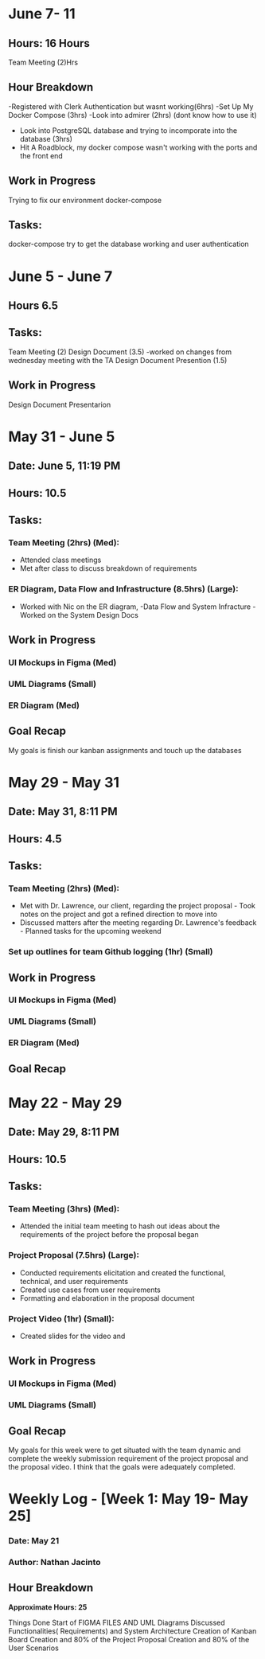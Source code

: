 # June 7- 11
## Hours: 16 Hours
Team Meeting (2)Hrs

## Hour Breakdown
-Registered with Clerk Authentication but wasnt working(6hrs)
-Set Up My Docker Compose (3hrs)
-Look into admirer (2hrs) (dont know how to use it)
- Look into PostgreSQL database and trying to incomporate into the database (3hrs)
- Hit A Roadblock, my docker compose wasn't working with the ports and the front end

## Work in Progress
Trying to fix our environment
docker-compose

## Tasks: 

docker-compose
try to get the database working and user authentication




# June 5 - June 7
## Hours 6.5

## Tasks:

Team Meeting (2)
Design Document (3.5)
-worked on changes from wednesday meeting with the TA
Design Document Presention (1.5)



## Work in Progress
Design Document Presentarion




# May 31 - June 5
## Date: June 5, 11:19 PM

## Hours: 10.5

## Tasks:

### Team Meeting (2hrs) (Med):
- Attended class meetings
- Met after class to discuss breakdown of requirements

### ER Diagram, Data Flow and Infrastructure (8.5hrs) (Large):
- Worked with Nic on the ER diagram, 
-Data Flow and System Infracture
-Worked on the System Design Docs


## Work in Progress

### UI Mockups in Figma (Med)
### UML Diagrams (Small)
### ER Diagram (Med)

## Goal Recap

My goals is finish our kanban assignments and touch up the databases

# May 29 - May 31
## Date: May 31, 8:11 PM

## Hours: 4.5

## Tasks:

### Team Meeting (2hrs) (Med):
- Met with Dr. Lawrence, our client, regarding the project proposal - Took notes on the project and got a refined direction to move into
- Discussed matters after the meeting regarding Dr. Lawrence's feedback - Planned tasks for the upcoming weekend


### Set up outlines for team Github logging (1hr) (Small)

## Work in Progress

### UI Mockups in Figma (Med)
### UML Diagrams (Small)
### ER Diagram (Med)

## Goal Recap

# May 22 - May 29
## Date: May 29, 8:11 PM

## Hours: 10.5

## Tasks:

### Team Meeting (3hrs) (Med):
- Attended the initial team meeting to hash out ideas about the requirements of the project before the proposal began

### Project Proposal (7.5hrs) (Large):

- Conducted requirements elicitation and created the functional, technical, and user requirements
- Created use cases from user requirements
- Formatting and elaboration in the proposal document

### Project Video (1hr) (Small):

- Created slides for the video and 


## Work in Progress

### UI Mockups in Figma (Med)
### UML Diagrams (Small)

## Goal Recap

My goals for this week were to get situated with the team dynamic and complete the weekly submission requirement of the project proposal and the proposal video. I think that the goals were adequately completed.






# Weekly Log - [Week 1: May 19- May 25]

### Date: May 21
### Author: Nathan Jacinto


## Hour Breakdown

**Approximate Hours: 25**

Things Done
Start of FIGMA FILES AND UML Diagrams
Discussed Functionalities( Requirements) and System Architecture
Creation of Kanban Board
Creation and 80% of the Project Proposal
Creation and 80% of the User Scenarios



